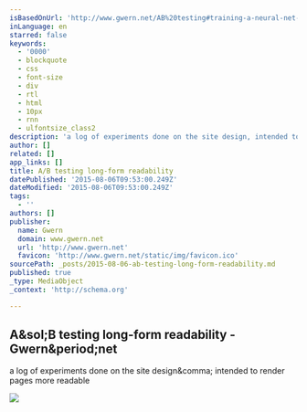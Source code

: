 ```yaml
---
isBasedOnUrl: 'http://www.gwern.net/AB%20testing#training-a-neural-net-to-generate-css'
inLanguage: en
starred: false
keywords:
  - '0000'
  - blockquote
  - css
  - font-size
  - div
  - rtl
  - html
  - 10px
  - rnn
  - ulfontsize_class2
description: 'a log of experiments done on the site design, intended to render pages more readable'
author: []
related: []
app_links: []
title: A/B testing long-form readability
datePublished: '2015-08-06T09:53:00.249Z'
dateModified: '2015-08-06T09:53:00.249Z'
tags:
  - ''
authors: []
publisher:
  name: Gwern
  domain: www.gwern.net
  url: 'http://www.gwern.net'
  favicon: 'http://www.gwern.net/static/img/favicon.ico'
sourcePath: _posts/2015-08-06-ab-testing-long-form-readability.md
published: true
_type: MediaObject
_context: 'http://schema.org'

---
```

<article style=""><h1>A&amp;sol;B testing long-form readability - Gwern&amp;period;net</h1><p>a log of experiments done on the site design&amp;comma; intended to render pages more readable</p><img src="http://www.gwern.net/images/ab/2013-10-27-ulfontsize.png" /></article>